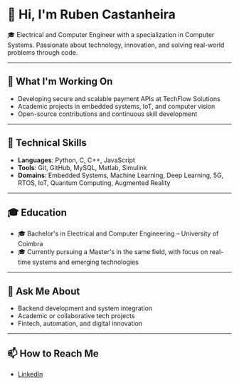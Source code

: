# 👋 Hi, I'm Ruben Castanheira

🎓 Electrical and Computer Engineer with a specialization in Computer Systems. Passionate about technology, innovation, and solving real-world problems through code.

---

## 🚀 What I'm Working On
- Developing secure and scalable payment APIs at TechFlow Solutions
- Academic projects in embedded systems, IoT, and computer vision
- Open-source contributions and continuous skill development

---

## 🧠 Technical Skills
- **Languages**: Python, C, C++, JavaScript
- **Tools**: Git, GitHub, MySQL, Matlab, Simulink
- **Domains**: Embedded Systems, Machine Learning, Deep Learning, 5G, RTOS, IoT, Quantum Computing, Augmented Reality

---

## 🎓 Education
- 🎓 Bachelor's in Electrical and Computer Engineering – University of Coimbra
- 🎓 Currently pursuing a Master's in the same field, with focus on real-time systems and emerging technologies

---

## 💬 Ask Me About
- Backend development and system integration
- Academic or collaborative tech projects
- Fintech, automation, and digital innovation

---

## 📫 How to Reach Me
- [LinkedIn]([https://www.linkedin.com/in/your-profile](https://www.linkedin.com/in/ruben-castanheira-1b8510296/))
